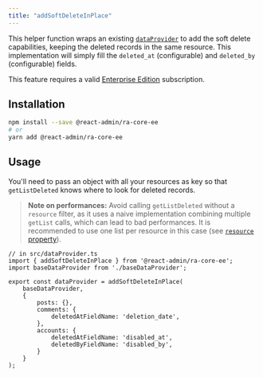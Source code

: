 ```yaml
---
title: "addSoftDeleteInPlace"
---
```


This helper function wraps an existing [`dataProvider`](./DataProviders.md) to add the soft delete capabilities, keeping the deleted records in the same resource. This implementation will simply fill the `deleted_at` (configurable) and `deleted_by` (configurable) fields.

This feature requires a valid [Enterprise Edition](https://marmelab.com/ra-enterprise/) subscription.

## Installation

```bash
npm install --save @react-admin/ra-core-ee
# or
yarn add @react-admin/ra-core-ee
```

## Usage

You'll need to pass an object with all your resources as key so that `getListDeleted` knows where to look for deleted records.

> **Note on performances:** Avoid calling `getListDeleted` without a `resource` filter, as it uses a naive implementation combining multiple `getList` calls, which can lead to bad performances. It is recommended to use one list per resource in this case (see [`resource` property](./useGetListDeleted.md#resource)).

```tsx
// in src/dataProvider.ts
import { addSoftDeleteInPlace } from '@react-admin/ra-core-ee';
import baseDataProvider from './baseDataProvider';

export const dataProvider = addSoftDeleteInPlace(
    baseDataProvider,
    {
        posts: {},
        comments: {
            deletedAtFieldName: 'deletion_date',
        },
        accounts: {
            deletedAtFieldName: 'disabled_at',
            deletedByFieldName: 'disabled_by',
        }
    }
);
```
